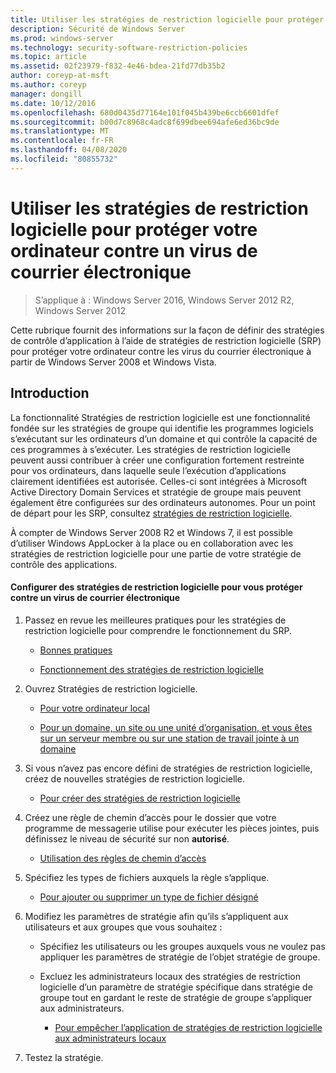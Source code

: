 ```yaml
---
title: Utiliser les stratégies de restriction logicielle pour protéger votre ordinateur contre un virus de courrier électronique
description: Sécurité de Windows Server
ms.prod: windows-server
ms.technology: security-software-restriction-policies
ms.topic: article
ms.assetid: 02f23979-f832-4e46-bdea-21fd77db35b2
author: coreyp-at-msft
ms.author: coreyp
manager: dongill
ms.date: 10/12/2016
ms.openlocfilehash: 680d0435d77164e101f045b439be6ccb6601dfef
ms.sourcegitcommit: b00d7c8968c4adc8f699dbee694afe6ed36bc9de
ms.translationtype: MT
ms.contentlocale: fr-FR
ms.lasthandoff: 04/08/2020
ms.locfileid: "80855732"
---
```

# <a name="use-software-restriction-policies-to-help-protect-your-computer-against-an-email-virus"></a>Utiliser les stratégies de restriction logicielle pour protéger votre ordinateur contre un virus de courrier électronique

>S’applique à : Windows Server 2016, Windows Server 2012 R2, Windows Server 2012

Cette rubrique fournit des informations sur la façon de définir des stratégies de contrôle d’application à l’aide de stratégies de restriction logicielle (SRP) pour protéger votre ordinateur contre les virus du courrier électronique à partir de Windows Server 2008 et Windows Vista.

## <a name="introduction"></a>Introduction
La fonctionnalité Stratégies de restriction logicielle est une fonctionnalité fondée sur les stratégies de groupe qui identifie les programmes logiciels s’exécutant sur les ordinateurs d’un domaine et qui contrôle la capacité de ces programmes à s’exécuter. Les stratégies de restriction logicielle peuvent aussi contribuer à créer une configuration fortement restreinte pour vos ordinateurs, dans laquelle seule l’exécution d’applications clairement identifiées est autorisée. Celles-ci sont intégrées à Microsoft Active Directory Domain Services et stratégie de groupe mais peuvent également être configurées sur des ordinateurs autonomes. Pour un point de départ pour les SRP, consultez [stratégies de restriction logicielle](software-restriction-policies.md).

À compter de Windows Server 2008 R2 et Windows 7, il est possible d’utiliser Windows AppLocker à la place ou en collaboration avec les stratégies de restriction logicielle pour une partie de votre stratégie de contrôle des applications. 

#### <a name="configure-srp-to-help-protect-against-an-e-mail-virus"></a>Configurer des stratégies de restriction logicielle pour vous protéger contre un virus de courrier électronique

1.  Passez en revue les meilleures pratiques pour les stratégies de restriction logicielle pour comprendre le fonctionnement du SRP.

    -   [Bonnes pratiques](software-restriction-policies-technical-overview.md#BKMK_Best_Practices)

    -   [Fonctionnement des stratégies de restriction logicielle](https://technet.microsoft.com/library/cc786941(v=WS.10).aspx)

2.  Ouvrez Stratégies de restriction logicielle.

    -   [Pour votre ordinateur local](administer-software-restriction-policies.md#BKMK_1)

    -   [Pour un domaine, un site ou une unité d’organisation, et vous êtes sur un serveur membre ou sur une station de travail jointe à un domaine](administer-software-restriction-policies.md#BKMK_2)

3.  Si vous n’avez pas encore défini de stratégies de restriction logicielle, créez de nouvelles stratégies de restriction logicielle.

    -   [Pour créer des stratégies de restriction logicielle](administer-software-restriction-policies.md#BKMK_Create_SRP)

4.  Créez une règle de chemin d’accès pour le dossier que votre programme de messagerie utilise pour exécuter les pièces jointes, puis définissez le niveau de sécurité sur non **autorisé**.

    -   [Utilisation des règles de chemin d’accès](work-with-software-restriction-policies-rules.md#BKMK_Path_Rules)

5.  Spécifiez les types de fichiers auxquels la règle s’applique.

    -   [Pour ajouter ou supprimer un type de fichier désigné](administer-software-restriction-policies.md#BKMK_Add_Del)

6.  Modifiez les paramètres de stratégie afin qu’ils s’appliquent aux utilisateurs et aux groupes que vous souhaitez :

    -   Spécifiez les utilisateurs ou les groupes auxquels vous ne voulez pas appliquer les paramètres de stratégie de l’objet stratégie de groupe.

    -   Excluez les administrateurs locaux des stratégies de restriction logicielle d’un paramètre de stratégie spécifique dans stratégie de groupe tout en gardant le reste de stratégie de groupe s’appliquer aux administrateurs.

        -   [Pour empêcher l’application de stratégies de restriction logicielle aux administrateurs locaux](administer-software-restriction-policies.md#BKMK_Prevent_Admin)

7.  Testez la stratégie.


